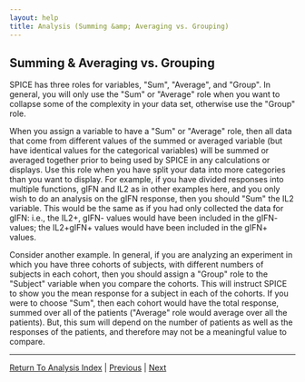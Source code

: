 ```yaml
---
layout: help
title: Analysis (Summing &amp; Averaging vs. Grouping)
---
```


## Summing &amp; Averaging vs. Grouping

SPICE has three roles for variables, "Sum", "Average", and "Group". In general, you will only use the "Sum" or "Average" role when you want to collapse some of the complexity in your data set, otherwise use the "Group" role.

When you assign a variable to have a "Sum" or "Average" role, then all data that come from different values of the summed or averaged variable (but have identical values for the categorical variables) will be summed or averaged together prior to being used by SPICE in any calculations or displays. Use this role when you have split your data into more categories than you want to display. For example, if you have divided responses into multiple functions, gIFN and IL2 as in other examples here, and you only wish to do an analysis on the gIFN response, then you should "Sum" the IL2 variable. This would be the same as if you had only collected the data for gIFN: i.e., the IL2+, gIFN- values would have been included in the gIFN- values; the IL2+gIFN+ values would have been included in the gIFN+ values.

Consider another example. In general, if you are analyzing an experiment in which you have three cohorts of subjects, with different numbers of subjects in each cohort, then you should assign a "Group" role to the "Subject" variable when you compare the cohorts. This will instruct SPICE to show you the mean response for a subject in each of the cohorts. If you were to choose "Sum", then each cohort would have the total response, summed over all of the patients ("Average" role would average over all the patients). But, this sum will depend on the number of patients as well as the responses of the patients, and therefore may not be a meaningful value to compare.

*****

[Return To Analysis Index](analysis) | [Previous](analysis-addingvariables) | [Next](analysis-relativeversusabsolutescaling)
